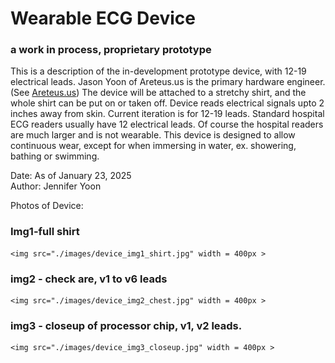 # Wearable ECG Device  
### a work in process, proprietary prototype  

This is a description of the in-development prototype device, with 12-19 electrical leads. Jason Yoon of Areteus.us is the primary hardware engineer. (See <a href="https://www.areteus.us/">Areteus.us</a>) The device will be attached to a stretchy shirt, and the whole shirt can be put on or taken off. Device reads electrical signals upto 2 inches away from skin. Current iteration is for 12-19 leads. Standard hospital ECG readers usually have 12 electrical leads.  Of course the hospital readers are much larger and is not wearable. This device is designed to allow continuous wear, except for when immersing in water, ex. showering, bathing or swimming.  

Date:   As of January 23, 2025  
Author: Jennifer Yoon   

Photos of Device:  

### Img1-full shirt  
    <img src="./images/device_img1_shirt.jpg" width = 400px >

### img2 - check are, v1 to v6 leads  
    <img src="./images/device_img2_chest.jpg" width = 400px >

### img3 - closeup of processor chip, v1, v2 leads.  
    <img src="./images/device_img3_closeup.jpg" width = 400px >


    
